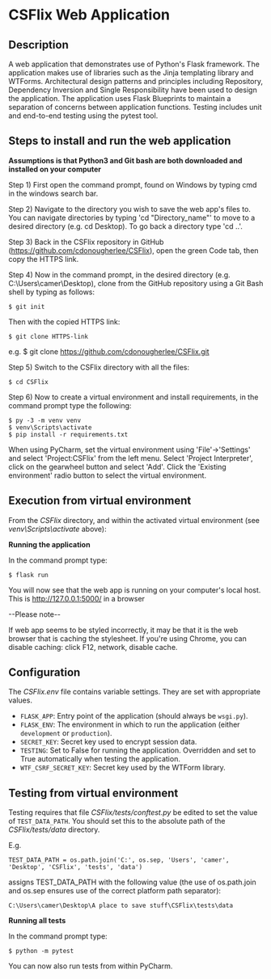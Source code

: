 # CSFlix Web Application

## Description


A web application that demonstrates use of Python's Flask framework. The application makes use of libraries such as the Jinja templating library and WTForms. Architectural design patterns and principles including Repository, Dependency Inversion and Single Responsibility have been used to design the application. The application uses Flask Blueprints to maintain a separation of concerns between application functions. Testing includes unit and end-to-end testing using the pytest tool. 


## Steps to install and run the web application

**Assumptions is that Python3 and Git bash are both downloaded and installed on your computer**

Step 1) First open the command prompt, found on Windows by typing cmd in the windows search bar.

Step 2) Navigate to the directory you wish to save the web app's files to. You can navigate directories by typing 'cd "Directory_name"' to move to a desired directory (e.g. cd Desktop). To go back a directory type 'cd ..'.

Step 3) Back in the CSFlix repository in GitHub (https://github.com/cdonougherlee/CSFlix), open the green Code tab, then copy the HTTPS link.

Step 4) Now in the command prompt, in the desired directory (e.g. C:\Users\camer\Desktop), clone from the GitHub repository using a Git Bash shell by typing as follows:

```shell 
$ git init
```
Then with the copied HTTPS link:
```shell
$ git clone HTTPS-link
```
e.g. $ git clone https://github.com/cdonougherlee/CSFlix.git

Step 5) Switch to the CSFlix directory with all the files:
```shell
$ cd CSFlix
``` 
Step 6) Now to create a virtual environment and install requirements, in the command prompt type the following:
```shell
$ py -3 -m venv venv
$ venv\Scripts\activate
$ pip install -r requirements.txt
```

When using PyCharm, set the virtual environment using 'File'->'Settings' and select 'Project:CSFlix' from the left menu. Select 'Project Interpreter', click on the gearwheel button and select 'Add'. Click the 'Existing environment' radio button to select the virtual environment. 

## Execution from virtual environment

From the *CSFlix* directory, and within the activated virtual environment (see *venv\Scripts\activate* above):

**Running the application**

In the command prompt type:

````shell
$ flask run
```` 

You will now see that the web app is running on your computer's local host. This is http://127.0.0.1:5000/ in a browser

--Please note--

If web app seems to be styled incorrectly, it may be that it is the web browser that is caching the stylesheet.
If you're using Chrome, you can disable caching: click F12, network, disable cache.


## Configuration

The *CSFlix.env* file contains variable settings. They are set with appropriate values.

* `FLASK_APP`: Entry point of the application (should always be `wsgi.py`).
* `FLASK_ENV`: The environment in which to run the application (either `development` or `production`).
* `SECRET_KEY`: Secret key used to encrypt session data.
* `TESTING`: Set to False for running the application. Overridden and set to True automatically when testing the application.
* `WTF_CSRF_SECRET_KEY`: Secret key used by the WTForm library.


## Testing from virtual environment

Testing requires that file *CSFlix/tests/conftest.py* be edited to set the value of `TEST_DATA_PATH`. You should set this to the absolute path of the *CSFlix/tests/data* directory. 

E.g. 

`TEST_DATA_PATH = os.path.join('C:', os.sep, 'Users', 'camer', 'Desktop', 'CSFlix', 'tests', 'data')`

assigns TEST_DATA_PATH with the following value (the use of os.path.join and os.sep ensures use of the correct platform path separator):

`C:\Users\camer\Desktop\A place to save stuff\CSFlix\tests\data`

**Running all tests**

In the command prompt type:

````shell
$ python -m pytest
```` 

You can now also run tests from within PyCharm.

 